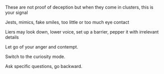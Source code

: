 ---
---
These are not proof of deception but when they come in clusters, this is your signal

Jests, mimics, fake smiles, too little or too much eye contact

Liers may look down, lower voice, set up a barrier, pepper it with irrelevant details

Let go of your anger and contempt.

Switch to the curiosity mode.

Ask specific questions, go backward.